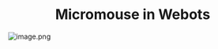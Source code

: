 <h1 align="center">Micromouse in Webots</h1>

![image.png]( https://i.ytimg.com/vi_webp/NqdZ9wbXt8k/maxresdefault.webp )
